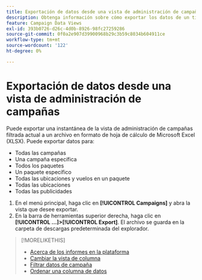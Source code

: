 ```yaml
---
title: Exportación de datos desde una vista de administración de campañas
description: Obtenga información sobre cómo exportar los datos de un tipo cualquiera de vista de administración de campañas a un archivo de hoja de cálculo.
feature: Campaign Data Views
exl-id: 393b0726-d26c-4d0b-8926-98fc27259286
source-git-commit: 0f0a2e907d39900968b29c3b59c8034b604911ce
workflow-type: tm+mt
source-wordcount: '122'
ht-degree: 0%

---
```


# Exportación de datos desde una vista de administración de campañas

Puede exportar una instantánea de la vista de administración de campañas filtrada actual a un archivo en formato de hoja de cálculo de Microsoft Excel (XLSX). Puede exportar datos para:

* Todas las campañas
* Una campaña específica
* Todos los paquetes
* Un paquete específico
* Todas las ubicaciones y vuelos en un paquete
* Todas las ubicaciones
* Todas las publicidades

1. En el menú principal, haga clic en **[!UICONTROL Campaigns]** y abra la vista que desee exportar.
1. En la barra de herramientas superior derecha, haga clic en **[!UICONTROL ...]>[!UICONTROL Export]**.
El archivo se guarda en la carpeta de descargas predeterminada del explorador.

>[!MORELIKETHIS]
>
>* [Acerca de los informes en la plataforma](campaign-reports-about.md)
>* [Cambiar la vista de columna](column-view-change.md)
>* [Filtrar datos de campaña](campaign-data-filter.md)
>* [Ordenar una columna de datos](campaign-data-sort.md)

